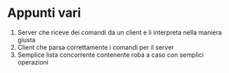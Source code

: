 # Appunti vari 


1. Server che riceve dei comandi da un client e li interpreta nella maniera giusta
2. Client che parsa correttamente i comandi per il server
3. Semplice lista concorrente contenente roba a caso con semplici operazioni
